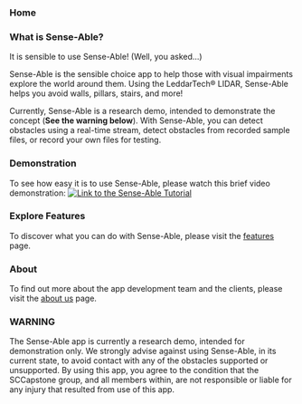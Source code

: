 ### Home

### What is Sense-Able?
It is sensible to use Sense-Able! (Well, you asked...)

Sense-Able is the sensible choice app to help those with visual impairments explore the world around them.  Using the LeddarTech® LIDAR, Sense-Able helps you avoid walls, pillars, stairs, and more!

Currently, Sense-Able is a research demo, intended to demonstrate the concept (**See the warning below**).  With Sense-Able, you can detect obstacles using a real-time stream, detect obstacles from recorded sample files, or record your own files for testing.

### Demonstration
To see how easy it is to use Sense-Able, please watch this brief video demonstration:
[![Link to the Sense-Able Tutorial](https://user-images.githubusercontent.com/31460278/39223618-0ac9d446-4811-11e8-9f74-4ad2ffee8463.png)](https://youtu.be/I3KSW96VbEU "Sense-Able Tutorial")

### Explore Features
To discover what you can do with Sense-Able, please visit the [features](https://sccapstone.github.io/Sense-Able/features) page.

### About
To find out more about the app development team and the clients, please visit the [about us](https://sccapstone.github.io/Sense-Able/about) page.

### WARNING
The Sense-Able app is currently a research demo, intended for demonstration only.  We strongly advise against using Sense-Able, in its current state, to avoid contact with any of the obstacles supported or unsupported.  By using this app, you agree to the condition that the SCCapstone group, and all members within, are not responsible or liable for any injury that resulted from use of this app.

